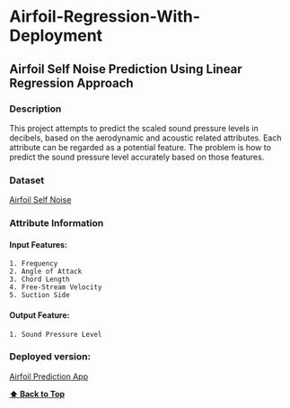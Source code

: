 # Airfoil-Regression-With-Deployment

## Airfoil Self Noise Prediction Using Linear Regression Approach

### Description

This project attempts to predict the scaled sound pressure levels in decibels, based on the aerodynamic and acoustic related attributes. Each attribute can be regarded as a potential feature. The problem is how to predict the sound pressure level accurately based on those features.
### Dataset

[Airfoil Self Noise](https://archive.ics.uci.edu/ml/datasets/airfoil+self-noise)


### Attribute Information

#### Input Features:
    1. Frequency
    2. Angle of Attack
    3. Chord Length
    4. Free-Stream Velocity
    5. Suction Side

#### Output Feature:
    1. Sound Pressure Level
### Deployed version:

[Airfoil Prediction App](https://airfoil2.herokuapp.com/)

**[⬆ Back to Top](#Airfoil-Regression-With-Deployment)**
